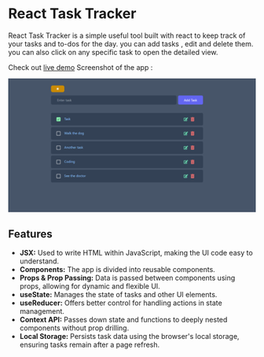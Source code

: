 # React Task Tracker
React Task Tracker is a simple useful tool built with react to keep track of your tasks and to-dos for the day. you can add tasks , edit and delete them. you can also click on any specific task to open the detailed view. 

Check out  [live demo](https://rezabr1999.github.io/react-task-tracker/)
Screenshot of the app :

![screenshot of the application](./src/asset/screenshot.png)

## Features

- **JSX:** Used to write HTML within JavaScript, making the UI code easy to understand.
- **Components:** The app is divided into reusable components.
- **Props & Prop Passing:** Data is passed between components using props, allowing for dynamic and flexible UI.
- **useState:** Manages the state of tasks and other UI elements.
- **useReducer:** Offers better control for handling actions in state management.
- **Context API:** Passes down state and functions to deeply nested components without prop drilling.
- **Local Storage:** Persists task data using the browser's local storage, ensuring tasks remain after a page refresh.
